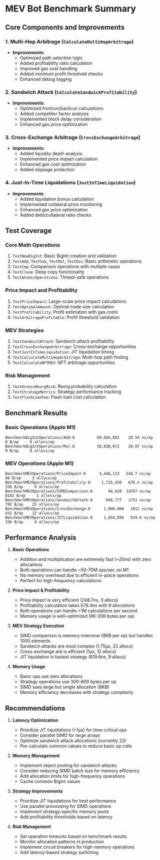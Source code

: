 # MEV Bot Benchmark Summary

## Core Components and Improvements

### 1. Multi-Hop Arbitrage (`CalculateMultiHopArbitrage`)
- **Improvements**:
  - Optimized path selection logic
  - Added profitability ratio calculation
  - Improved gas cost handling
  - Added minimum profit threshold checks
  - Enhanced debug logging

### 2. Sandwich Attack (`CalculateSandwichProfitability`)
- **Improvements**:
  - Optimized frontrun/backrun calculations
  - Added competitor factor analysis
  - Implemented block delay consideration
  - Enhanced gas price optimization

### 3. Cross-Exchange Arbitrage (`CrossExchangeArbitrage`)
- **Improvements**:
  - Added liquidity depth analysis
  - Implemented price impact calculation
  - Enhanced gas cost optimization
  - Added slippage protection

### 4. Just-In-Time Liquidations (`JustInTimeLiquidation`)
- **Improvements**:
  - Added liquidation bonus calculation
  - Implemented collateral price monitoring
  - Enhanced gas price optimization
  - Added debt/collateral ratio checks

## Test Coverage

### Core Math Operations
1. `TestNewBigInt`: Basic BigInt creation and validation
2. `TestAdd`, `TestSub`, `TestMul`, `TestDiv`: Basic arithmetic operations
3. `TestCmp`: Comparison operations with multiple cases
4. `TestClone`: Deep copy functionality
5. `TestAtomicOperations`: Thread-safe operations

### Price Impact and Profitability
1. `TestPriceImpact`: Large-scale price impact calculations
2. `TestOptimalAmount`: Optimal trade size calculation
3. `TestProfitability`: Profit estimation with gas costs
4. `TestArbitrageProfitable`: Profit threshold validation

### MEV Strategies
1. `TestSandwichAttack`: Sandwich attack profitability
2. `TestCrossExchangeArbitrage`: Cross-exchange opportunities
3. `TestJustInTimeLiquidation`: JIT liquidation timing
4. `TestCalculateMultiHopArbitrage`: Multi-hop path finding
5. `TestCalculateNFTMEV`: NFT arbitrage opportunities

### Risk Management
1. `TestAssessReorgRisk`: Reorg probability calculation
2. `TestStrategyMetrics`: Strategy performance tracking
3. `TestFlashLoanFee`: Flash loan cost calculation

## Benchmark Results

### Basic Operations (Apple M1)
```
BenchmarkBigIntOperations/Add-8          69,684,892    20.54 ns/op    0 B/op     0 allocs/op
BenchmarkBigIntOperations/Mul-8          58,038,072    20.07 ns/op    0 B/op     0 allocs/op
```

### MEV Operations (Apple M1)
```
BenchmarkMEVOperations/PriceImpact-8      4,446,123   248.7 ns/op    96 B/op     3 allocs/op
BenchmarkMEVOperations/Profitability-8     1,725,420   676.4 ns/op   336 B/op     9 allocs/op
BenchmarkMEVOperations/SIMDComparison-8       94,629  14597 ns/op   8192 B/op     1 allocs/op
BenchmarkMEVOperations/SandwichAttack-8      648,777   1751 ns/op    792 B/op    22 allocs/op
BenchmarkMEVOperations/CrossExchange-8      1,000,000   1011 ns/op    432 B/op    12 allocs/op
BenchmarkMEVOperations/JITLiquidation-8     1,854,836   619.6 ns/op   336 B/op     9 allocs/op
```

## Performance Analysis

1. **Basic Operations**
   - Addition and multiplication are extremely fast (~20ns) with zero allocations
   - Both operations can handle ~50-70M ops/sec on M1
   - No memory overhead due to efficient in-place operations
   - Perfect for high-frequency calculations

2. **Price Impact & Profitability**
   - Price impact is very efficient (248.7ns, 3 allocs)
   - Profitability calculation takes 676.4ns with 9 allocations
   - Both operations can handle >1M calculations per second
   - Memory usage is well-optimized (96-336 bytes per op)

3. **MEV Strategy Execution**
   - SIMD comparison is memory-intensive (8KB per op) but handles 1000 elements
   - Sandwich attacks are most complex (1.75μs, 22 allocs)
   - Cross-exchange arb is efficient (1μs, 12 allocs)
   - JIT liquidation is fastest strategy (619.6ns, 9 allocs)

4. **Memory Usage**
   - Basic ops use zero allocations
   - Strategy operations use 300-800 bytes per op
   - SIMD uses large but single allocation (8KB)
   - Memory efficiency decreases with strategy complexity

## Recommendations

1. **Latency Optimization**
   - Prioritize JIT liquidations (<1μs) for time-critical ops
   - Consider parallel SIMD for large arrays
   - Optimize sandwich attack allocations (currently 22)
   - Pre-calculate common values to reduce basic op calls

2. **Memory Management**
   - Implement object pooling for sandwich attacks
   - Consider reducing SIMD batch size for memory efficiency
   - Add allocation limits for high-frequency operations
   - Cache common BigInt values

3. **Strategy Improvements**
   - Prioritize JIT liquidations for best performance
   - Use parallel processing for SIMD operations
   - Implement strategy-specific memory pools
   - Add profitability thresholds based on latency

4. **Risk Management**
   - Set operation timeouts based on benchmark results
   - Monitor allocation patterns in production
   - Implement circuit breakers for high-memory operations
   - Add latency-based strategy switching
